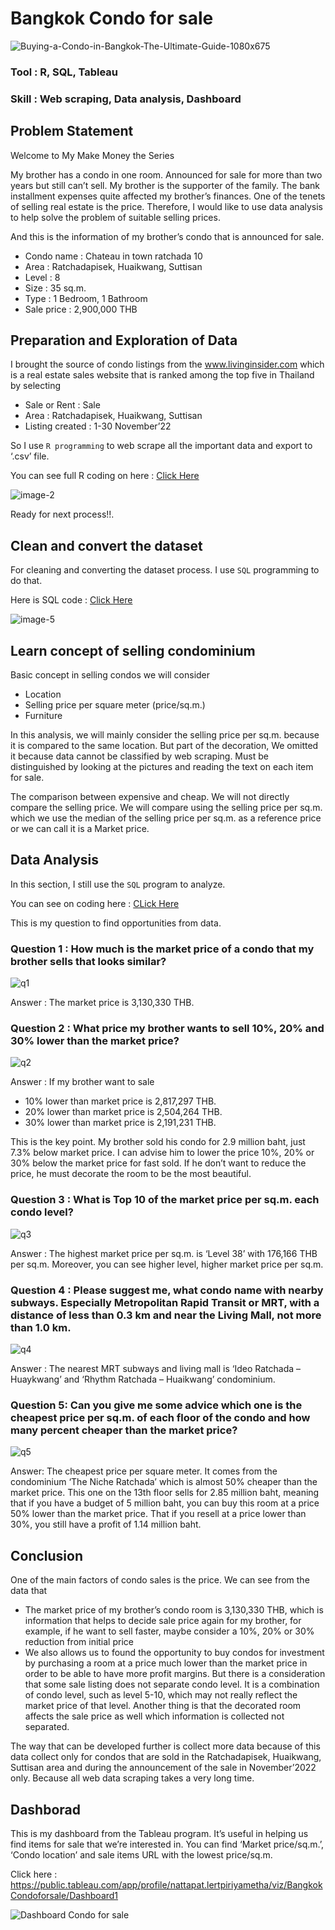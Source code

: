 # Bangkok Condo for sale

![Buying-a-Condo-in-Bangkok-The-Ultimate-Guide-1080x675](https://user-images.githubusercontent.com/77894515/226301295-c33190ec-3cbd-4820-bc70-775f59bcaacc.jpg)


### Tool : R, SQL, Tableau     
### Skill : Web scraping, Data analysis, Dashboard

## Problem Statement

Welcome to My Make Money the Series

My brother has a condo in one room. Announced for sale for more than two years but still can’t sell. My brother is the supporter of the family. The bank installment expenses quite affected my brother’s finances. One of the tenets of selling real estate is the price. Therefore, I would like to use data analysis to help solve the problem of suitable selling prices.

And this is the information of my brother’s condo that is announced for sale.

- Condo name : Chateau in town ratchada 10
- Area : Ratchadapisek, Huaikwang, Suttisan
- Level : 8
- Size : 35 sq.m.
- Type : 1 Bedroom, 1 Bathroom
- Sale price : 2,900,000 THB

## Preparation and Exploration of Data

I brought the source of condo listings from the www.livinginsider.com which is a real estate sales website that is ranked among the top five in Thailand by selecting

- Sale or Rent : Sale
- Area : Ratchadapisek, Huaikwang, Suttisan
- Listing created : 1-30 November’22

So I use `R programming` to web scrape all the important data and export to ‘.csv’ file.

You can see full R coding on here : [Click Here](https://github.com/golfung/Investment/blob/main/Bangkok_Condo_for_sale/01_web_scraping.R)

![image-2](https://user-images.githubusercontent.com/77894515/226307913-235ab91d-574a-43a4-88c1-859cc4d1049a.png)

Ready for next process!!.

## Clean and convert the dataset

For cleaning and converting the dataset process. I use `SQL` programming to do that.

Here is SQL code : [Click Here](https://github.com/golfung/Investment/blob/main/Bangkok_Condo_for_sale/02_Data_cleaning/Data_cleaning.sql)

![image-5](https://user-images.githubusercontent.com/77894515/226312622-6e8286d7-b5ac-4d7e-83ae-caa9c5291c8d.png)

## Learn concept of selling condominium

Basic concept in selling condos we will consider

- Location
- Selling price per square meter (price/sq.m.)
- Furniture

In this analysis, we will mainly consider the selling price per sq.m. because it is compared to the same location. But part of the decoration, We omitted it because data cannot be classified by web scraping. Must be distinguished by looking at the pictures and reading the text on each item for sale.

The comparison between expensive and cheap. We will not directly compare the selling price. We will compare using the selling price per sq.m. which we use the median of the selling price per sq.m. as a reference price or we can call it is a Market price.

## Data Analysis

In this section, I still use the `SQL` program to analyze.

You can see on coding here : [CLick Here](https://github.com/golfung/Investment/blob/main/Bangkok_Condo_for_sale/03_Data_analysis.sql)

This is my question to find opportunities from data.

### Question 1 : How much is the market price of a condo that my brother sells that looks similar?

![q1](https://user-images.githubusercontent.com/77894515/226314289-958f1e9c-93b9-47c1-8bd4-b9a897e8939b.png)

Answer : The market price is 3,130,330 THB.

### Question 2 : What price my brother wants to sell 10%, 20% and 30% lower than the market price?

![q2](https://user-images.githubusercontent.com/77894515/226314413-7bd8402a-5555-43f7-96df-f4a9b8edf2b3.png)

Answer : If my brother want to sale

- 10% lower than market price is 2,817,297 THB.
- 20% lower than market price is 2,504,264 THB.
- 30% lower than market price is 2,191,231 THB.

This is the key point. My brother sold his condo for 2.9 million baht, just 7.3% below market price. I can advise him to lower the price 10%, 20% or 30% below the market price for fast sold. If he don’t want to reduce the price, he must decorate the room to be the most beautiful.

### Question 3 : What is Top 10 of the market price per sq.m. each condo level?

![q3](https://user-images.githubusercontent.com/77894515/226314644-0c9017f7-396f-43c4-bada-47619bf1e3ce.png)

Answer : The highest market price per sq.m. is ‘Level 38’ with 176,166 THB per sq.m. Moreover, you can see higher level, higher market price per sq.m.

### Question 4 : Please suggest me, what condo name with nearby subways. Especially Metropolitan Rapid Transit or MRT, with a distance of less than 0.3 km and near the Living Mall, not more than 1.0 km.

![q4](https://user-images.githubusercontent.com/77894515/226314758-3da08c41-744d-49a0-8372-0ea9c5dadf7e.png)

Answer : The nearest MRT subways and living mall is ‘Ideo Ratchada – Huaykwang’ and ‘Rhythm Ratchada – Huaikwang’ condominium.

### Question 5: Can you give me some advice which one is the cheapest price per sq.m. of each floor of the condo and how many percent cheaper than the market price?

![q5](https://user-images.githubusercontent.com/77894515/226314901-795174a8-7420-4f73-9e39-951c6234a88d.png)

Answer: The cheapest price per square meter. It comes from the condominium ‘The Niche Ratchada’ which is almost 50% cheaper than the market price. This one on the 13th floor sells for 2.85 million baht, meaning that if you have a budget of 5 million baht, you can buy this room at a price 50% lower than the market price. That if you resell at a price lower than 30%, you still have a profit of 1.14 million baht.

## Conclusion

One of the main factors of condo sales is the price. We can see from the data that

- The market price of my brother’s condo room is 3,130,330 THB, which is information that helps to decide sale price again for my brother, for example, if he want to sell faster, maybe consider a 10%, 20% or 30% reduction from initial price
- We also allows us to found the opportunity to buy condos for investment by purchasing a room at a price much lower than the market price in order to be able to have more profit margins.
But there is a consideration that some sale listing does not separate condo level. It is a combination of condo level, such as level 5-10, which may not really reflect the market price of that level. Another thing is that the decorated room affects the sale price as well which information is collected not separated.

The way that can be developed further is collect more data because of this data collect only for condos that are sold in the Ratchadapisek, Huaikwang, Suttisan area and during the announcement of the sale in November’2022 only. Because all web data scraping takes a very long time.

## Dashborad

This is my dashboard from the Tableau program. It’s useful in helping us find items for sale that we’re interested in. You can find ‘Market price/sq.m.’, ‘Condo location’ and sale items URL with the lowest price/sq.m.

Click here : https://public.tableau.com/app/profile/nattapat.lertpiriyametha/viz/BangkokCondoforsale/Dashboard1

![Dashboard Condo for sale](https://user-images.githubusercontent.com/77894515/226315248-5ee14cef-dbb0-42c7-a5da-f1a6b48adfd1.png)


